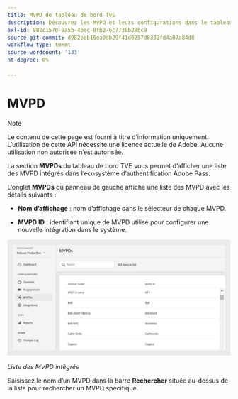 ```yaml
---
title: MVPD de tableau de bord TVE
description: Découvrez les MVPD et leurs configurations dans le tableau de bord TVE.
exl-id: 802c1570-9a5b-4bec-8fb2-6c7738b28bc9
source-git-commit: d982beb16ea0db29f41d0257d8332fd4a07a84d8
workflow-type: tm+mt
source-wordcount: '133'
ht-degree: 0%

---
```


# MVPD

>[!NOTE]
>
>Le contenu de cette page est fourni à titre d’information uniquement. L’utilisation de cette API nécessite une licence actuelle de Adobe. Aucune utilisation non autorisée n’est autorisée.

La section **MVPDs** du tableau de bord TVE vous permet d’afficher une liste des MVPD intégrés dans l’écosystème d’authentification Adobe Pass.

L’onglet **MVPDs** du panneau de gauche affiche une liste des MVPD avec les détails suivants :

* **Nom d’affichage** : nom d’affichage dans le sélecteur de chaque MVPD.

* **MVPD ID** : identifiant unique de MVPD utilisé pour configurer une nouvelle intégration dans le système.

![Liste des MVPD intégrés](../assets/tve-dashboard/new-tve-dashboard/mvpds/mvpds-list-view.png)

*Liste des MVPD intégrés*

Saisissez le nom d’un MVPD dans la barre **Rechercher** située au-dessus de la liste pour rechercher un MVPD spécifique.
